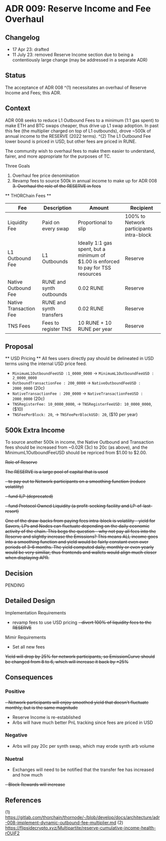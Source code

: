 # ADR 009: Reserve Income and Fee Overhaul

## Changelog

- 17 Apr 23: drafted
- 11 July 23: removed Reserve Income section due to being a contentiously large change (may be addressed in a separate ADR)

## Status

The acceptance of ADR 008 ^(1) necessitates an overhaul of Reserve Income and Fees; this ADR.

## Context

ADR 008 seeks to reduce L1 Outbound Fees to a minimum (1:1 gas spent) to make ETH and BTC swaps cheaper, thus drive up L1 swap adoption.
In past this fee (the multiplier charged on top of L1 outbounds), drove ~500k of annual income to the RESERVE (2022 terms). ^(2)
The L1 Outbound Fee lower bound is priced in USD, but other fees are priced in RUNE.

The community wish to overhaul fees to make them easier to understand, fairer, and more appropriate for the purposes of TC.

Three Goals

1. Overhaul fee price denomination
2. Revamp fees to source 500k in annual income to make up for ADR 008
   ~~3. Overhaul the role of the RESERVE in fees~~

** THORChain Fees **

| Fee                    | Description              | Amount                                                                             | Recipient                                |
| ---------------------- | ------------------------ | ---------------------------------------------------------------------------------- | ---------------------------------------- |
| Liquidity Fee          | Paid on every swap       | Proportional to slip                                                               | 100% to Network participants intra-block |
| L1 Outbound Fee        | L1 Outbounds             | Ideally 1:1 gas spent, but a minimum of $1.00 is enforced to pay for TSS resources | Reserve                                  |
| Native Outbound Fee    | RUNE and synth outbounds | 0.02 RUNE                                                                          | Reserve                                  |
| Native Transaction Fee | RUNE and synth transfers | 0.02 RUNE                                                                          | Reserve                                  |
| TNS Fees               | Fees to register TNS     | 10 RUNE + 10 RUNE per year                                                         | Reserve                                  |

## Proposal

** USD Pricing **
All fees users directly pay should be delineated in USD terms using the internal USD price feed.

- `MinimumL1OutboundFeeUSD :1_0000_0000` -> `MinimumL1OutboundFeeUSD : 2_0000_0000`
- `OutboundTransactionFee : 200_0000` -> `NativeOutboundFeeUSD : 2000_0000` (20c)
- `NativeTransactionFee : 200_0000` -> `NativeTransactionFeeUSD : 2000_0000` (20c)
- `TNSRegisterFee: 10_0000_0000`, -> `TNSRegisterFeeUSD: 10_0000_0000`, ($10)
- `TNSFeePerBlock: 20`, -> `TNSFeePerBlockUSD: 20`, ($10 per year)

## 500k Extra Income

To source another 500k in income, the Native Outbound and Transaction fees should be increased from ~0.02R (3c) to 20c (as above),
and the MinimumL1OutboundFeeUSD should be repriced from $1.00 to $2.00.

~~Role of Reserve~~

~~The RESERVE is a large pool of capital that is used~~

~~- to pay out to Network participants on a smoothing function (reduce volatility)~~

~~- fund ILP (deprecated)~~

~~- fund Protocol Owned Liquidity (a profit-seeking facility and LP-of-last-resort)~~

~~One of the draw-backs from paying fees intra-block is volatility - yield for Savers, LPs and Nodes can fluctuate depending on the daily economic activity of the chain.
This begs the question - why not pay all fees into the Reserve and slightly increase the Emissions?
This means ALL income goes into a smoothing function and yield would be fairly constant even over periods of 3-6 months.
The yield computed daily, monthly or even yearly would be very similiar, thus frontends and wallets would align much closer when displaying APR.~~

## Decision

PENDING

## Detailed Design

Implementation Requirements

- revamp fees to use USD pricing
  ~~- divert 100% of liquidity fees to the RESERVE~~

Mimir Requirements

- Set all new fees

~~Yield will drop by 25% for network participants, so EmissionCurve should be changed from 8 to 6, which will increase it back by +25%~~

## Consequences

### Positive

~~- Network participants will enjoy smoothed yield that doesn't fluctuate monthly, but is the same magnitude~~

- Reserve Income is re-established
- Arbs will have much better PnL tracking since fees are priced in USD

### Negative

- Arbs will pay 20c per synth swap, which may erode synth arb volume

### Nuetral

- Exchanges will need to be notified that the transfer fee has increased and how much

~~- Block Rewards will increase~~

## References

(1) https://gitlab.com/thorchain/thornode/-/blob/develop/docs/architecture/adr-008-implement-dynamic-outbound-fee-multiplier.md
(2) https://flipsidecrypto.xyz/Multipartite/reserve-cumulative-income-health-rOUjF2
